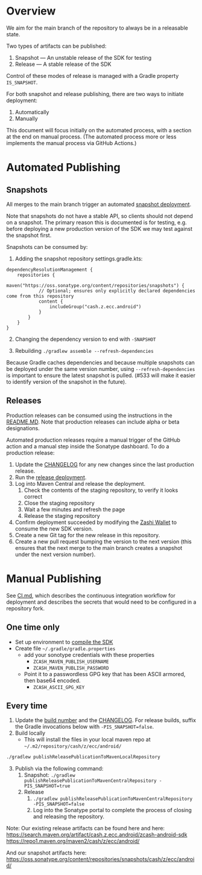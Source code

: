 # Overview
We aim for the main branch of the repository to always be in a releasable state.

Two types of artifacts can be published:
1. Snapshot — An unstable release of the SDK for testing
1. Release — A stable release of the SDK

Control of these modes of release is managed with a Gradle property `IS_SNAPSHOT`.

For both snapshot and release publishing, there are two ways to initiate deployment:
1. Automatically
2. Manually

This document will focus initially on the automated process, with a section at the end on manual process.  (The automated process more or less implements the manual process via GitHub Actions.)

# Automated Publishing
## Snapshots
All merges to the main branch trigger an automated [snapshot deployment](https://github.com/zcash/zcash-android-wallet-sdk/actions/workflows/deploy-snapshot.yml).

Note that snapshots do not have a stable API, so clients should not depend on a snapshot.  The primary reason this is documented is for testing, e.g. before deploying a new production version of the SDK we may test against the snapshot first.

Snapshots can be consumed by:

1. Adding the snapshot repository
settings.gradle.kts:
```
dependencyResolutionManagement {
    repositories {
        maven("https://oss.sonatype.org/content/repositories/snapshots") {
            // Optional; ensures only explicitly declared dependencies come from this repository
            content {
                includeGroup("cash.z.ecc.android")
            }
        }
    }
}
```

2. Changing the dependency version to end with `-SNAPSHOT`

3. Rebuilding
`./gradlew assemble --refresh-dependencies`

Because Gradle caches dependencies and because multiple snapshots can be deployed under the same version number, using `--refresh-dependencies` is important to ensure the latest snapshot is pulled.  (#533 will make it easier to identify version of the snapshot in the future).

## Releases
Production releases can be consumed using the instructions in the [README.MD](../README.md).  Note that production releases can include alpha or beta designations.

Automated production releases require a manual trigger of the GitHub action and a manual step inside the Sonatype dashboard.  To do a production release:
1. Update the [CHANGELOG](../CHANGELOG.md) for any new changes since the last production release.
1. Run the [release deployment](https://github.com/zcash/zcash-android-wallet-sdk/actions/workflows/deploy-release.yml).
1. Log into Maven Central and release the deployment.
    1. Check the contents of the staging repository, to verify it looks correct
    1. Close the staging repository
    1. Wait a few minutes and refresh the page
    1. Release the staging repository
1. Confirm deployment succeeded by modifying the [Zashi Wallet](https://github.com/Electric-Coin-Company/zashi-android) to consume the new SDK version.
1. Create a new Git tag for the new release in this repository.
1. Create a new pull request bumping the version to the next version (this ensures that the next merge to the main branch creates a snapshot under the next version number).

# Manual Publishing
See [CI.md](CI.md), which describes the continuous integration workflow for deployment and describes the secrets that 
would need to be configured in a repository fork.

## One time only
* Set up environment to [compile the SDK](https://github.com/zcash/zcash-android-wallet-sdk/#compiling-sources)
* Create file `~/.gradle/gradle.properties`
  * add your sonotype credentials with these properties
      * `ZCASH_MAVEN_PUBLISH_USERNAME`
      * `ZCASH_MAVEN_PUBLISH_PASSWORD`
  * Point it to a passwordless GPG key that has been ASCII armored, then base64 encoded.
     * `ZCASH_ASCII_GPG_KEY`

## Every time
1. Update the [build number](https://github.com/zcash/zcash-android-wallet-sdk/blob/main/gradle.properties) and the [CHANGELOG](../CHANGELOG.md).  For release builds, suffix the Gradle invocations below with `-PIS_SNAPSHOT=false`.
3. Build locally
    * This will install the files in your local maven repo at `~/.m2/repository/cash/z/ecc/android/`
```zsh
./gradlew publishReleasePublicationToMavenLocalRepository
```
3. Publish via the following command:
    1. Snapshot: `./gradlew publishReleasePublicationToMavenCentralRepository -PIS_SNAPSHOT=true`
    2. Release
        1. `./gradlew publishReleasePublicationToMavenCentralRepository -PIS_SNAPSHOT=false`
        2. Log into the Sonatype portal to complete the process of closing and releasing the repository.

Note:
Our existing release artifacts can be found here and here:
https://search.maven.org/artifact/cash.z.ecc.android/zcash-android-sdk
https://repo1.maven.org/maven2/cash/z/ecc/android/

And our snapshot artifacts here:
https://oss.sonatype.org/content/repositories/snapshots/cash/z/ecc/android/

